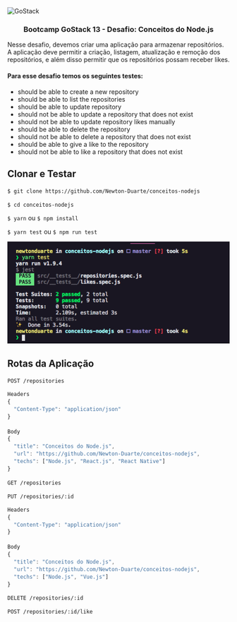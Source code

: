 <img alt="GoStack" src="https://storage.googleapis.com/golden-wind/bootcamp-gostack/header-desafios-new.png" />

<h3 align="center">Bootcamp GoStack 13 - Desafio: Conceitos do Node.js</h3>

Nesse desafio, devemos criar uma aplicação para armazenar repositórios. A aplicação deve permitir a criação, listagem, atualização e remoção dos repositórios, e além disso permitir que os repositórios possam receber likes.

#### Para esse desafio temos os seguintes testes:

- should be able to create a new repository
- should be able to list the repositories
- should be able to update repository
- should not be able to update a repository that does not exist
- should not be able to update repository likes manually
- should be able to delete the repository
- should not be able to delete a repository that does not exist
- should be able to give a like to the repository
- should not be able to like a repository that does not exist

## Clonar e Testar

`$ git clone https://github.com/Newton-Duarte/conceitos-nodejs`

`$ cd conceitos-nodejs`

`$ yarn` ou `$ npm install`

`$ yarn test` ou `$ npm run test`

![Resultado dos testes](/tests-result.png)

## Rotas da Aplicação

`POST /repositories`
```js
Headers
{
  "Content-Type": "application/json"
}

Body
{
  "title": "Conceitos do Node.js",
  "url": "https://github.com/Newton-Duarte/conceitos-nodejs",
  "techs": ["Node.js", "React.js", "React Native"]
}
```

`GET /repositories`

`PUT /repositories/:id`
```js
Headers
{
  "Content-Type": "application/json"
}

Body
{
  "title": "Conceitos do Node.js",
  "url": "https://github.com/Newton-Duarte/conceitos-nodejs",
  "techs": ["Node.js", "Vue.js"]
}
```

`DELETE /repositories/:id`

`POST /repositories/:id/like`